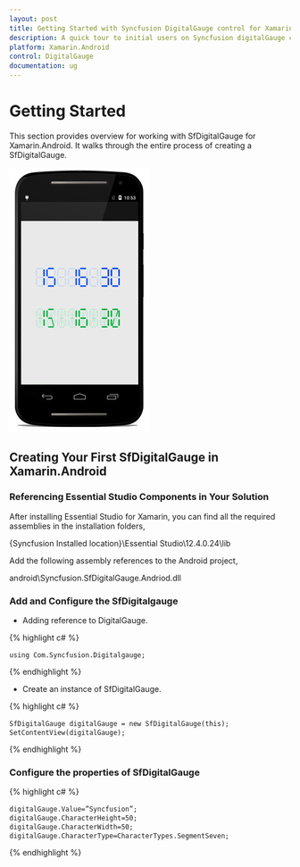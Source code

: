 ```yaml
---
layout: post
title: Getting Started with Syncfusion DigitalGauge control for Xamarin.Android
description: A quick tour to initial users on Syncfusion digitalGauge control for Xamarin.Android platform 
platform: Xamarin.Android
control: DigitalGauge
documentation: ug
---
```


# Getting Started

This section provides overview for working with SfDigitalGauge for Xamarin.Android. It walks through the entire process of creating a SfDigitalGauge.

![](images/Studio.png)

## Creating Your First SfDigitalGauge in Xamarin.Android

### Referencing Essential Studio Components in Your Solution

After installing Essential Studio for Xamarin, you can find all the required assemblies in the installation folders,

{Syncfusion Installed location}\Essential Studio\12.4.0.24\lib

Add the following assembly references to the Android project,

android\Syncfusion.SfDigitalGauge.Andriod.dll

### Add and Configure the SfDigitalgauge

* Adding reference to DigitalGauge.

{% highlight c# %}

	using Com.Syncfusion.Digitalgauge; 

{% endhighlight %}

* Create an instance of SfDigitalGauge.

{% highlight c# %}

	SfDigitalGauge digitalGauge = new SfDigitalGauge(this);
	SetContentView(digitalGauge);
	
{% endhighlight %}

### Configure the properties of SfDigitalGauge

{% highlight c# %}

	digitalGauge.Value=”Syncfusion”;
	digitalGauge.CharacterHeight=50;
	digitalGauge.CharacterWidth=50;
	digitalGauge.CharacterType=CharacterTypes.SegmentSeven;

{% endhighlight %}



